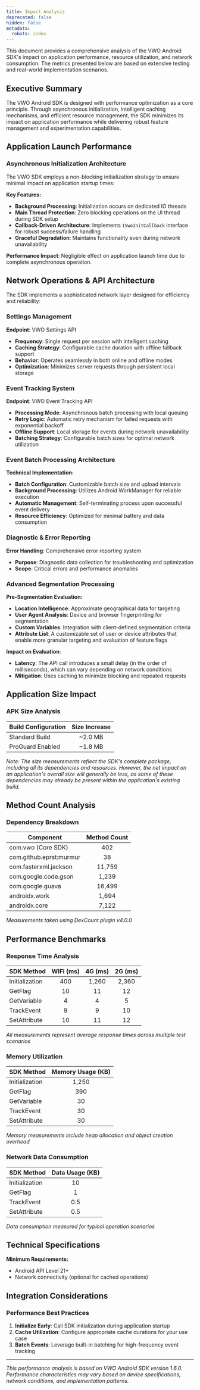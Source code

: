 ```yaml
---
title: Impact Analysis
deprecated: false
hidden: false
metadata:
  robots: index
---
```

This document provides a comprehensive analysis of the VWO Android SDK's impact on application performance, resource utilization, and network consumption. The metrics presented below are based on extensive testing and real-world implementation scenarios.

## Executive Summary

The VWO Android SDK is designed with performance optimization as a core principle. Through asynchronous initialization, intelligent caching mechanisms, and efficient resource management, the SDK minimizes its impact on application performance while delivering robust feature management and experimentation capabilities.

## Application Launch Performance

### Asynchronous Initialization Architecture

The VWO SDK employs a non-blocking initialization strategy to ensure minimal impact on application startup times:

**Key Features:**

* **Background Processing**: Initialization occurs on dedicated IO threads
* **Main Thread Protection**: Zero blocking operations on the UI thread during SDK setup
* **Callback-Driven Architecture**: Implements `IVwoInitCallback` interface for robust success/failure handling
* **Graceful Degradation**: Maintains functionality even during network unavailability

**Performance Impact**: Negligible effect on application launch time due to complete asynchronous operation.

## Network Operations & API Architecture

The SDK implements a sophisticated network layer designed for efficiency and reliability:

### Settings Management

**Endpoint**: VWO Settings API

* **Frequency**: Single request per session with intelligent caching
* **Caching Strategy**: Configurable cache duration with offline fallback support
* **Behavior**: Operates seamlessly in both online and offline modes
* **Optimization**: Minimizes server requests through persistent local storage

### Event Tracking System

**Endpoint**: VWO Event Tracking API

* **Processing Mode**: Asynchronous batch processing with local queuing
* **Retry Logic**: Automatic retry mechanism for failed requests with exponential backoff
* **Offline Support**: Local storage for events during network unavailability
* **Batching Strategy**: Configurable batch sizes for optimal network utilization

### Event Batch Processing Architecture

**Technical Implementation:**

* **Batch Configuration**: Customizable batch size and upload intervals
* **Background Processing**: Utilizes Android WorkManager for reliable execution
* **Automatic Management**: Self-terminating process upon successful event delivery
* **Resource Efficiency**: Optimized for minimal battery and data consumption

### Diagnostic & Error Reporting

**Error Handling**: Comprehensive error reporting system

* **Purpose**: Diagnostic data collection for troubleshooting and optimization
* **Scope**: Critical errors and performance anomalies

### Advanced Segmentation Processing

**Pre-Segmentation Evaluation:**

* **Location Intelligence**: Approximate geographical data for targeting
* **User Agent Analysis**: Device and browser fingerprinting for segmentation
* **Custom Variables**: Integration with client-defined segmentation criteria
* **Attribute List**: A customizable set of user or device attributes that enable more granular targeting and evaluation of feature flags

**Impact on Evaluation**:

* **Latency**: The API call introduces a small delay (in the order of milliseconds), which can vary depending on network conditions
* **Mitigation**: Uses caching to minimize blocking and repeated requests

## Application Size Impact

### APK Size Analysis

| Build Configuration | Size Increase |
| ------------------- | :-----------: |
| Standard Build      |    \~2.0 MB   |
| ProGuard Enabled    |    \~1.8 MB   |

*Note: The size measurements reflect the SDK's complete package, including all its dependencies and resources. However, the net impact on an application's overall size will generally be less, as some of these dependencies may already be present within the application's existing build.*

## Method Count Analysis

### Dependency Breakdown

| Component               | Method Count |
| ----------------------- | :----------: |
| com.vwo (Core SDK)      |      402     |
| com.github.eprst:murmur |      38      |
| com.fasterxml.jackson   |    11,759    |
| com.google.code.gson    |     1,239    |
| com.google.guava        |    16,499    |
| androidx.work           |     1,694    |
| androidx.core           |     7,122    |

*Measurements taken using DexCount plugin v4.0.0*

## Performance Benchmarks

### Response Time Analysis

| SDK Method     | WiFi (ms) | 4G (ms) | 2G (ms) |
| -------------- | :-------: | :-----: | :-----: |
| Initialization |    400    |  1,260  |  2,360  |
| GetFlag        |     10    |    11   |    12   |
| GetVariable    |     4     |    4    |    5    |
| TrackEvent     |     9     |    9    |    10   |
| SetAttribute   |     10    |    11   |    12   |

*All measurements represent average response times across multiple test scenarios*

### Memory Utilization

| SDK Method     | Memory Usage (KB) |
| -------------- | :---------------: |
| Initialization |       1,250       |
| GetFlag        |        390        |
| GetVariable    |         30        |
| TrackEvent     |         30        |
| SetAttribute   |         30        |

*Memory measurements include heap allocation and object creation overhead*

### Network Data Consumption

| SDK Method     | Data Usage (KB) |
| -------------- | :-------------: |
| Initialization |        10       |
| GetFlag        |        1        |
| TrackEvent     |       0.5       |
| SetAttribute   |       0.5       |

*Data consumption measured for typical operation scenarios*

## Technical Specifications

**Minimum Requirements:**

* Android API Level 21+
* Network connectivity (optional for cached operations)

## Integration Considerations

### Performance Best Practices

1. **Initialize Early**: Call SDK initialization during application startup
2. **Cache Utilization**: Configure appropriate cache durations for your use case
3. **Batch Events**: Leverage built-in batching for high-frequency event tracking

***

*This performance analysis is based on VWO Android SDK version 1.6.0. Performance characteristics may vary based on device specifications, network conditions, and implementation patterns.*